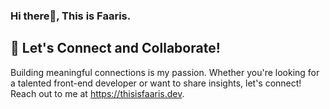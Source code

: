 ### Hi there👋, This is Faaris.

## 🤝 Let's Connect and Collaborate!
Building meaningful connections is my passion. Whether you're looking for a talented front-end developer or want to share insights, let's connect! Reach out to me at https://thisisfaaris.dev.
